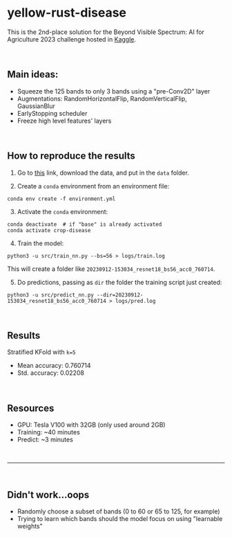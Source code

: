 # yellow-rust-disease

This is the 2nd-place solution for the Beyond Visible Spectrum: AI for Agriculture 2023 challenge hosted in [Kaggle](https://www.kaggle.com/competitions/beyond-visible-spectrum-ai-for-agriculture-P1).


<br>


## Main ideas:
- Squeeze the 125 bands to only 3 bands using a "pre-Conv2D" layer
- Augmentations: RandomHorizontalFlip, RandomVerticalFlip, GaussianBlur
- EarlyStopping scheduler
- Freeze high level features' layers


<br>


## How to reproduce the results

1. Go to [this](https://www.kaggle.com/competitions/beyond-visible-spectrum-ai-for-agriculture-P1/data) link, download the data, and put in the `data` folder.

2. Create a `conda` environment from an environment file:
```
conda env create -f environment.yml
```

3. Activate the `conda` environment:
```
conda deactivate  # if "base" is already activated
conda activate crop-disease
```

4. Train the model:
```
python3 -u src/train_nn.py --bs=56 > logs/train.log
```
This will create a folder like `20230912-153034_resnet18_bs56_acc0_760714`.


5. Do predictions, passing as `dir` the folder the training script just created:
```
python3 -u src/predict_nn.py --dir=20230912-153034_resnet18_bs56_acc0_760714 > logs/pred.log
```

<br>


## Results
Stratified KFold with `k=5`
- Mean accuracy: 0.760714 
- Std. accuracy: 0.02208


<br>


## Resources
- GPU: Tesla V100 with 32GB (only used around 2GB)
- Training: ~40 minutes
- Predict: ~3 minutes


<br>

****

<br>

## Didn't work...oops
- Randomly choose a subset of bands (0 to 60 or 65 to 125, for example)
- Trying to learn which bands should the model focus on using "learnable weights"
